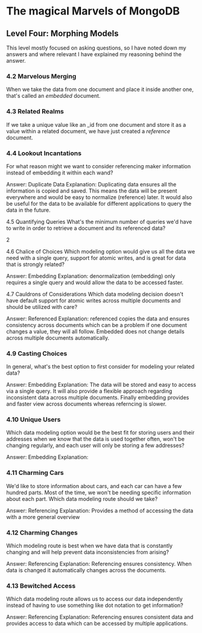 
# The magical Marvels of MongoDB

## Level Four: Morphing Models

This level mostly focused on asking questions, so I have noted down my answers and where relevant I have explained my reasoning behind the answer.

### 4.2 Marvelous Merging

When we take the data from one document and place it inside another one, that's called an
*embedded*  document.

### 4.3 Related Realms

If we take a unique value like an _id from one document and store it as a value within a related document, we have just created a          *reference* document.


### 4.4 Lookout Incantations

For what reason might we want to consider referencing maker information instead of embedding it within each wand?

Answer: Duplicate Data
Explanation: Duplicating data ensures all the information is copied and saved.
This means the data will be present everywhere and would be easy to normalize (reference) later. 
It would also be useful for the data to be available for different applications to query the data in the future. 


4.5 Quantifying Queries
What's the minimum number of queries we'd have to write in order to retrieve a document and its referenced data?

2


4.6 Chalice of Choices
Which modeling option would give us all the data we need with a single query, support for atomic writes, and is great for data that is strongly related?

Answer: Embedding
Explanation: denormalization (embedding) only requires a single query and would allow the data to be accessed faster.



4.7 Cauldrons of Considerations
Which data modeling decision doesn't have default support for atomic writes across multiple documents and should be utilized with care?

Answer: Referenced
Explanation: referenced copies the data and ensures consistency across documents which can be a problem if one document changes a value, they will all follow. Embedded does not change details across multiple documents automatically. 


### 4.9 Casting Choices
In general, what's the best option to first consider for modeling your related data?

Answer: Embedding
Explanation: The data will be stored and easy to access via a single query. It will also provide a flexible approach regarding inconsistent data across multiple documents. Finally embedding provides and faster view across documents whereas referncing is slower. 

### 4.10 Unique Users
Which data modeling option would be the best fit for storing users and their addresses when we know that the data is used together often, won't be changing regularly, and each user will only be storing a few addresses?

Answer: Embedding
Explanation:

### 4.11 Charming Cars
We'd like to store information about cars, and each car can have a few hundred parts. Most of the time, we won't be needing specific information about each part. Which data modeling route should we take?

Answer: Referencing
Explanation: Provides a method of accessing the data with  a more general overview


### 4.12 Charming Changes
Which modeling route is best when we have data that is constantly changing and will help prevent data inconsistencies from arising?

Answer: Referencing
Explanation: Referencing ensures consistency. When data is changed it automatically changes across the documents. 



### 4.13 Bewitched Access
Which data modeling route allows us to access our data independently instead of having to use something like dot notation to get information?


Answer: Referencing
Explanation: Referencing ensures consistent data and provides access to data which can be accessed by multiple applications. 
